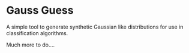 # Gauss Guess


A simple tool to generate synthetic Gaussian like distributions for use in classification algorithms.

Much more to do....
